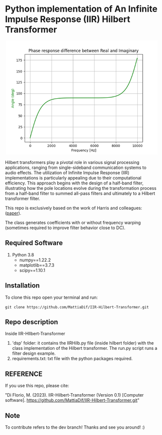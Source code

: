 # Python implementation of An Infinite Impulse Response (IIR) Hilbert Transformer

<p align="center">

<img src="https://github.com/MattiaDif/IIR-Hilbert-Transformer/blob/main/img/phase_diff.png" width="500">

</p>

Hilbert transformers play a pivotal role in various signal processing applications, ranging from single-sideband communication systems to audio effects. The utilization of Infinite Impulse Response (IIR) implementations is particularly appealing due to their computational efficiency. This approach begins with the design of a half-band filter, illustrating how the pole locations evolve during the transformation process from a half-band filter to summed all-pass filters and ultimately to a Hilbert transformer filter. 

This repo is exclusively based on the work of Harris and colleagues: ([paper](http://www.aes.org/e-lib/browse.cfm?elib=15680)).

The class generates coefficients with or without frequency warping (sometimes required to improve filter behavior close to DC).


## Required Software

1. Python 3.8
   - numpy==1.22.2
   - matplotlib==3.7.3
   - scipy==1.10.1


## Installation

To clone this repo open your terminal and run:

`git clone https://github.com/MattiaDif/IIR-Hilbert-Transformer.git`


## Repo description

Inside IIR-HIlbert-Transformer

1. 'dsp' folder: it contains the IIRHilb.py file (inside hilbert folder) with the class implementation of the Hilbert transformer. The run.py script runs a filter design example.
2. requirements.txt: txt file with the python packages required.


## REFERENCE
If you use this repo, please cite:

"Di Florio, M. (2023). IIR-Hilbert-Transformer (Version 0.1) [Computer software]. https://github.com/MattiaDif/IIR-Hilbert-Transformer.git"

## Note
To contribute refers to the dev branch! Thanks and see you around! :)


